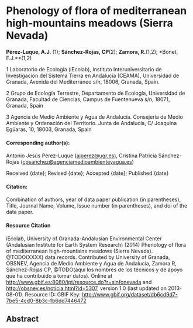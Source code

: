 Phenology of flora of mediterranean high-mountains meadows (Sierra Nevada)
========== 

**Pérez-Luque, A.J.** (1);  **Sánchez-Rojas, CP**(2); **Zamora, R.**(1,2); *Bonet, F.J.**(1,2)  



1 Laboratorio de Ecología (iEcolab), Instituto Interuniversitario de Investigación del Sistema Tierra en Andalucía (CEAMA), Universidad de Granada, Avenida del Mediterráneo s/n, 18006, Granada, Spain.

2 Grupo de Ecología Terrestre, Departamento de Ecología, Universidad de Granada, Facultad de Ciencias, Campus de Fuentenueva s/n, 18071, Granada, Spain

3 Agencia de Medio Ambiente y Agua de Andalucía. Consejería de Medio Ambiente y Ordenación del Territorio. Junta de Andalucía, C/ Joaquina Egüaras, 10, 18003, Granada, Spain

#### Corresponding author(s):
Antonio Jesús Pérez-Luque ([ajperez@ugr.es](mailto:ajperez@ugr.es)), Cristina Patricia Sánchez-Rojas ([cpsanchez@agenciamedioambienteyagua.es](mailto:cpsanchez@agenciamedioambienteyagua.es))

Received {date}; Revised {date}; Accepted {date}; Published {date}

#### Citation: 
Combination of authors, year of data paper publication (in parentheses), Title, Journal Name, Volume, Issue number (in parentheses), and doi of the data paper.

#### Resource Citation
iEcolab, University of Granada-Andalusian Environmental Center (Andalusian Institute for Earth System Research) (2014) Phenology of flora of mediterranean high-mountains meadows (Sierra Nevada). @TODO(XXXX) data records. Contributed by University of Granada, OBSNEV, Agencia de Medio Ambiente y Agua de Andalucía, Zamora R, Sánchez-Rojas CP, @TODO(aquí los nombres de los técnicos y de apoyo que ha contribuido a tomar datos). Online at http://www.gbif.es:8080/ipt/resource.do?r=sinfonevada and http://obsnev.es/noticia.html?id=5307, version 1.0 (last updated on 2013-08-01). Resource ID: GBIF Key: http://www.gbif.org/dataset/db6cd9d7-7be5-4cd0-8b3c-fb6dd7446472



## Abstract  

